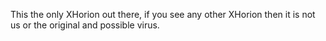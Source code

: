 This the only XHorion out there, if you see any other XHorion then it is not us or the original and possible virus.
